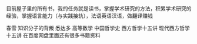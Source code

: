 目前屋子里的所有书，我的任务就是读书，掌握学术研究的方法，积累学术研究的经验，掌握语言能力（与实践接轨），法语英语汉语，做翻译赚钱

春雪
知识分子的背叛
悉达多
高等数学
中国哲学史
西方哲学十五讲
现代西方哲学十五讲
在百度网盘里面还有很多书籍资料